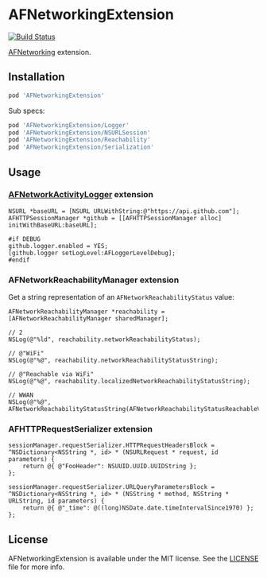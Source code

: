 # AFNetworkingExtension

[![Build Status](https://travis-ci.org/ElfSundae/AFNetworkingExtension.svg)](https://travis-ci.org/ElfSundae/AFNetworkingExtension)

[AFNetworking](https://github.com/AFNetworking/AFNetworking) extension.

## Installation

```ruby
pod 'AFNetworkingExtension'
```

Sub specs:

```ruby
pod 'AFNetworkingExtension/Logger'
pod 'AFNetworkingExtension/NSURLSession'
pod 'AFNetworkingExtension/Reachability'
pod 'AFNetworkingExtension/Serialization'
```

## Usage

### [AFNetworkActivityLogger](https://github.com/AFNetworking/AFNetworkActivityLogger) extension

```objc
NSURL *baseURL = [NSURL URLWithString:@"https://api.github.com"];
AFHTTPSessionManager *github = [[AFHTTPSessionManager alloc] initWithBaseURL:baseURL];

#if DEBUG
github.logger.enabled = YES;
[github.logger setLogLevel:AFLoggerLevelDebug];
#endif
```

### AFNetworkReachabilityManager extension

Get a string representation of an `AFNetworkReachabilityStatus` value:

```objc
AFNetworkReachabilityManager *reachability = [AFNetworkReachabilityManager sharedManager];

// 2
NSLog(@"%ld", reachability.networkReachabilityStatus);

// @"WiFi"
NSLog(@"%@", reachability.networkReachabilityStatusString);

// @"Reachable via WiFi"
NSLog(@"%@", reachability.localizedNetworkReachabilityStatusString);

// WWAN
NSLog(@"%@", AFNetworkReachabilityStatusString(AFNetworkReachabilityStatusReachableViaWWAN));
```

### AFHTTPRequestSerializer extension

```objc
sessionManager.requestSerializer.HTTPRequestHeadersBlock = ^NSDictionary<NSString *, id> * (NSURLRequest * request, id parameters) {
    return @{ @"FooHeader": NSUUID.UUID.UUIDString };
};

sessionManager.requestSerializer.URLQueryParametersBlock = ^NSDictionary<NSString *, id> * (NSString * method, NSString * URLString, id parameters) {
    return @{ @"_time": @((long)NSDate.date.timeIntervalSince1970) };
};
```

## License

AFNetworkingExtension is available under the MIT license. See the [LICENSE](LICENSE) file for more info.
